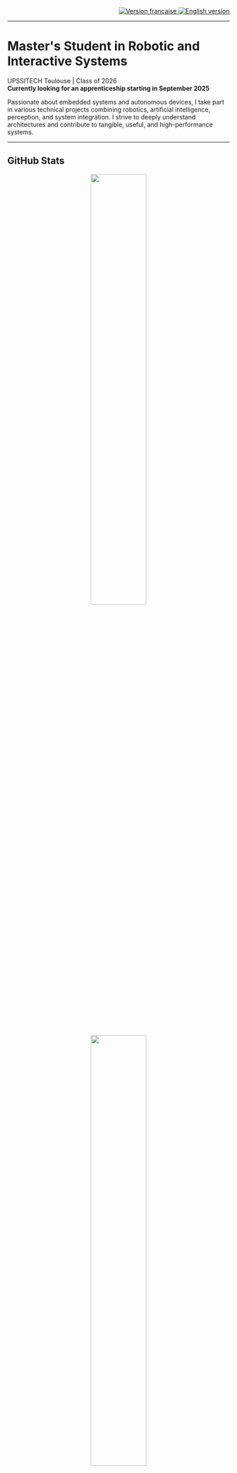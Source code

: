 <div align="right">
  <a href="README.md">
    <img src="https://img.shields.io/badge/lang-fr-red" alt="Version française">
  </a>
  <a href="README_en.md">
    <img src="https://img.shields.io/badge/lang-en-blue" alt="English version">
  </a>
</div>

---

# Master's Student in Robotic and Interactive Systems

UPSSITECH Toulouse | Class of 2026  
**Currently looking for an apprenticeship starting in September 2025**

Passionate about embedded systems and autonomous devices, I take part in various technical projects combining robotics, artificial intelligence, perception, and system integration. I strive to deeply understand architectures and contribute to tangible, useful, and high-performance systems.

---

## GitHub Stats

<p align="center">
  <img src="https://github-readme-stats.vercel.app/api?username=Bebel19&show_icons=true&theme=default" width="50%" />
  <img src="https://github-readme-stats.vercel.app/api/top-langs/?username=Bebel19&layout=compact&langs_count=8&hide=html" width="50%" />
</p>

---

## 📂 Featured Projects

### **🤖 Autonomous Explorer Robot – Capstone Project (Interface, Backend, Raspberry Pi)**
- Angular control interface (driving, voice command, ball following, mapping)
- Flask backend for LIDAR, video, and audio processing, robot communication
- Raspberry Pi for sensor data capture, camera streaming, and LIDAR management
- **Stack**: Angular, Flask, Python, OpenCV, SpeechRecognition, LIDAR, SocketIO
- 🔗 [Interface](https://github.com/Bebel19/interface_robot_explorateur) · [Backend](https://github.com/MaelaViguier/mobile_robot_backend) · [Raspberry](https://github.com/Bebel19/stream_rpi_robot_explorateur)

### **🦼 Wheelchair Rugby – Sensor-Based Monitoring System**
- Flask backend with SQLite database for sensor data (BPM, temperature, impacts)
- Angular frontend for live visualizations, match history, player profiles
- Presented at an international summer school (UPSSITECH, Ostfalia, Wuerzburg, Munster)
- **Stack**: Flask, SQLAlchemy, Angular, WebSocket
- 🔗 [Backend](https://github.com/Bebel19/rugby_wheelchair_backend) · [Frontend](https://github.com/GuyBorel/interface_rugby_wheelchair_FE/tree/guy)

### **🦾 AR4 MK3 HMI – Industrial Robotic Arm Interface**
- Angular interface for controlling AR4 MK3 arm and Denavit-Hartenberg settings
- Real-time WebSocket communication (motors, pins, G-code)
- **Stack**: Angular, SocketIO, Electron-ready
- 🔗 [Repo](https://github.com/Bebel19/AR4_MK3_hmi)

### **🌀 Circular Trajectory Generation – RRR RX160 Robot**
- Geometric and differential modeling of a 3DOF manipulator
- Circular trajectory planning in operational and joint space
- **Stack**: Python, NumPy, Matplotlib
- 🔗 [Repo](https://github.com/OlivierCrt/Trajectory_Generation_Robot_Manipulator_RX160)

---

## Technical Skills

- **Languages**: Python, C++, Java, Bash
- **Systems / DevOps**: Linux, Docker, ROS1/2
- **Web**: Flask, Angular, SQL
- **AI / Vision**: OpenCV, TensorFlow, SLAM
- **Electronics / CAD**: LTSpice, Fusion 360, Altium

> Each project includes the related technology stack and key libraries.

---

## Contact

- **LinkedIn**: [Othman Belgnaoui](https://www.linkedin.com/in/othman-belgnaoui-79848340/)
- **Personal website**: [belgnaoui.fr](https://belgnaoui.fr)
- **Email**: othman@belgnaoui.fr
